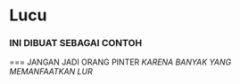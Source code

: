 # Lucu
### INI DIBUAT SEBAGAI CONTOH
=== JANGAN JADI ORANG PINTER
*KARENA BANYAK YANG MEMANFAATKAN LUR* 